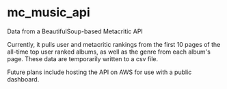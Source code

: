 # mc_music_api
Data from a BeautifulSoup-based Metacritic API

Currently, it pulls user and metacritic rankings from the first 10 pages of the all-time top user ranked albums, as well as the genre from each album's page. These data are temporarily written to a csv file.

Future plans include hosting the API on AWS for use with a public dashboard.
